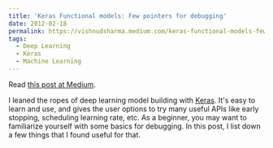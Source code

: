 ```yaml
---
title: 'Keras Functional models: Few pointers for debugging'
date: 2012-02-18
permalink: https://vishnudsharma.medium.com/keras-functional-models-few-pointers-for-debugging-c58072bbcba9
tags:
  - Deep Learning
  - Keras
  - Machine Learning
---
```


Read [this post at Medium](https://vishnudsharma.medium.com/keras-functional-models-few-pointers-for-debugging-c58072bbcba9).

I leaned the ropes of deep learning model building with [Keras](https://keras.io/). It's easy to learn and use, and gives the user options to try many useful APIs like early stopping, scheduling learning rate, etc. As a beginner, you may want to familiarize yourself with some basics for debugging. In this post, I list down a few things that I found useful for that.

